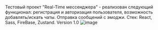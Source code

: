 Тестовый проект "Real-Time мессенджера" - реализован следующий функционал: регистрация и авторизация пользователя, возможность добавлять/искать чаты. Отправка сообщений с эмоджи. Стек: React, Sass, FireBase, Zustand.
Version 1.0
![image](https://github.com/sk1wz/Learning/assets/78929376/c3f5b4f6-1f48-446d-a2b9-f293831183d9)
